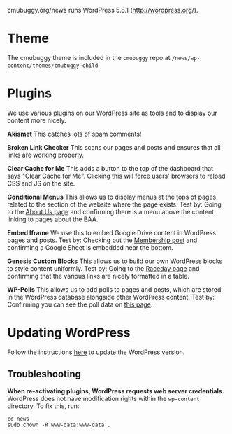 cmubuggy.org/news runs WordPress 5.8.1 (http://wordpress.org/).

# Theme
The cmubuggy theme is included in the `cmubuggy` repo at `/news/wp-content/themes/cmubuggy-child`.

# Plugins
We use various plugins on our WordPress site as tools and to display our content more nicely.

**Akismet**
This catches lots of spam comments!

**Broken Link Checker**
This scans our pages and posts and ensures that all links are working properly.

**Clear Cache for Me**
This adds a button to the top of the dashboard that says "Clear Cache for Me". Clicking this will force users' browsers to reload CSS and JS on the site.

**Conditional Menus**
This allows us to display menus at the tops of pages related to the section of the website where the page exists.
Test by: Going to the [About Us page](https://cmubuggy.org/about/) and confirming there is a menu above the content linking to pages about the BAA.

**Embed Iframe**
We use this to embed Google Drive content in WordPress pages and posts.
Test by: Checking out the [Membership post](https://cmubuggy.org/news/2019/11/giving-cmu-day-and-new-membership-levels/?s=membership) and confirming a Google Sheet is embedded near the bottom.

**Genesis Custom Blocks**
This allows us to build our own WordPress blocks to style content uniformly.
Test by: Going to the [Raceday page](https://cmubuggy.org/raceday) and confirming that the various links are nicely formatted in a table.

**WP-Polls**
This allows us to add polls to pages and posts, which are stored in the WordPress database alongside other WordPress content.
Test by: Confirming you can see the poll data on [this page](https://cmubuggy.org/news/2010/03/thursday-poll-for-love-or-buggy).


# Updating WordPress
Follow the instructions [here](https://wordpress.org/support/article/upgrading-wordpress-extended-instructions/) to update the WordPress version.

## Troubleshooting
**When re-activating plugins, WordPress requests web server credentials.**
WordPress does not have modification rights within the `wp-content` directory. To fix this, run:
```
cd news
sudo chown -R www-data:www-data .
```
